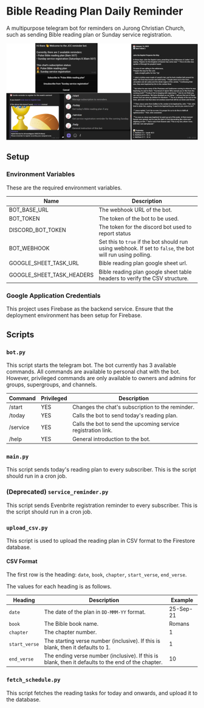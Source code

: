 # Bible Reading Plan Daily Reminder

A multipurpose telegram bot for reminders on Jurong Christian Church, such as sending Bible reading plan or Sunday service registration.

![Bot preview](/assets/preview.png)

## Setup

### Environment Variables

These are the required environment variables.

| Name                      | Description                                                                                                |
| ------------------------- | ---------------------------------------------------------------------------------------------------------- |
| BOT_BASE_URL              | The webhook URL of the bot.                                                                                |
| BOT_TOKEN                 | The token of the bot to be used.                                                                           |
| DISCORD_BOT_TOKEN         | The token for the discord bot used to report status                                                        |
| BOT_WEBHOOK               | Set this to `true` if the bot should run using webhook. If set to `false`, the bot will run using polling. |
| GOOGLE_SHEET_TASK_URL     | Bible reading plan google sheet url.                                                                       |
| GOOGLE_SHEET_TASK_HEADERS | Bible reading plan google sheet table headers to verify the CSV structure.                                 |

### Google Application Credentials

This project uses Firebase as the backend service. Ensure that the deployment environment has been setup for Firebase.

## Scripts

### `bot.py`

This script starts the telegram bot. The bot currently has 3 available commands. All commands are available to personal chat with the bot. However, privileged commands are only available to owners and admins for groups, supergroups, and channels.

| Command  | Privileged | Description                                                   |
| -------- | ---------- | ------------------------------------------------------------- |
| /start   | YES        | Changes the chat's subscription to the reminder.              |
| /today   | YES        | Calls the bot to send today's reading plan.                   |
| /service | YES        | Calls the bot to send the upcoming service registration link. |
| /help    | YES        | General introduction to the bot.                              |

### `main.py`

This script sends today's reading plan to every subscriber. This is the script should run in a cron job.

### (Deprecated) `service_reminder.py`

This script sends Evenbrite registration reminder to every subscriber. This is the script should run in a cron job.

### `upload_csv.py`

This script is used to upload the reading plan in CSV format to the Firestore database.

#### CSV Format

The first row is the heading: `date`, `book`, `chapter`, `start_verse`, `end_verse`.

The values for each heading is as follows.

| Heading       | Description                                                                                        | Example   |
| ------------- | -------------------------------------------------------------------------------------------------- | --------- |
| `date`        | The date of the plan in `DD-MMM-YY` format.                                                        | 25-Sep-21 |
| `book`        | The Bible book name.                                                                               | Romans    |
| `chapter`     | The chapter number.                                                                                | 1         |
| `start_verse` | The starting verse number (inclusive). If this is blank, then it defaults to 1.                    | 1         |
| `end_verse`   | The ending verse number (inclusive). If this is blank, then it defaults to the end of the chapter. | 10        |

### `fetch_schedule.py`

This script fetches the reading tasks for today and onwards, and upload it to the database.